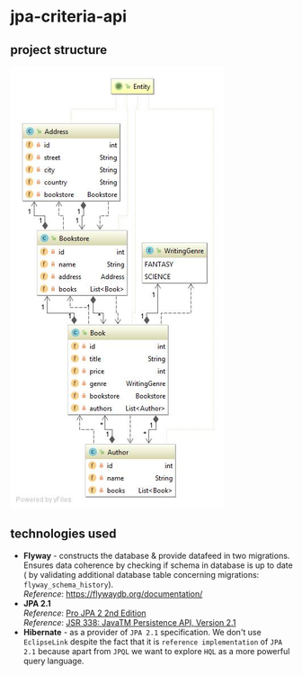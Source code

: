 # jpa-criteria-api
## project structure
![](classes-diag.jpg)

## technologies used
* **Flyway** - constructs the database & provide datafeed in two migrations.
Ensures data coherence by checking if schema in database is up to date (
by validating additional database table concerning migrations: 
`flyway_schema_history`).  
_Reference_: https://flywaydb.org/documentation/
* **JPA 2.1**  
_Reference_: [Pro JPA 2 2nd Edition](https://www.amazon.com/Pro-JPA-Experts-Voice-Java/dp/1430249269)  
_Reference_: [JSR 338: JavaTM Persistence API, Version 2.1](http://download.oracle.com/otn-pub/jcp/persistence-2_1-fr-eval-spec/JavaPersistence.pdf?AuthParam=1525854294_ebba2ec6df9aff2c1b90ef7a62789831)
* **Hibernate** - as a provider of `JPA 2.1` specification. We don't use
`EclipseLink` despite the fact that it is `reference implementation` of
`JPA 2.1` because apart from `JPQL` we want to explore `HQL` as a more
powerful query language.